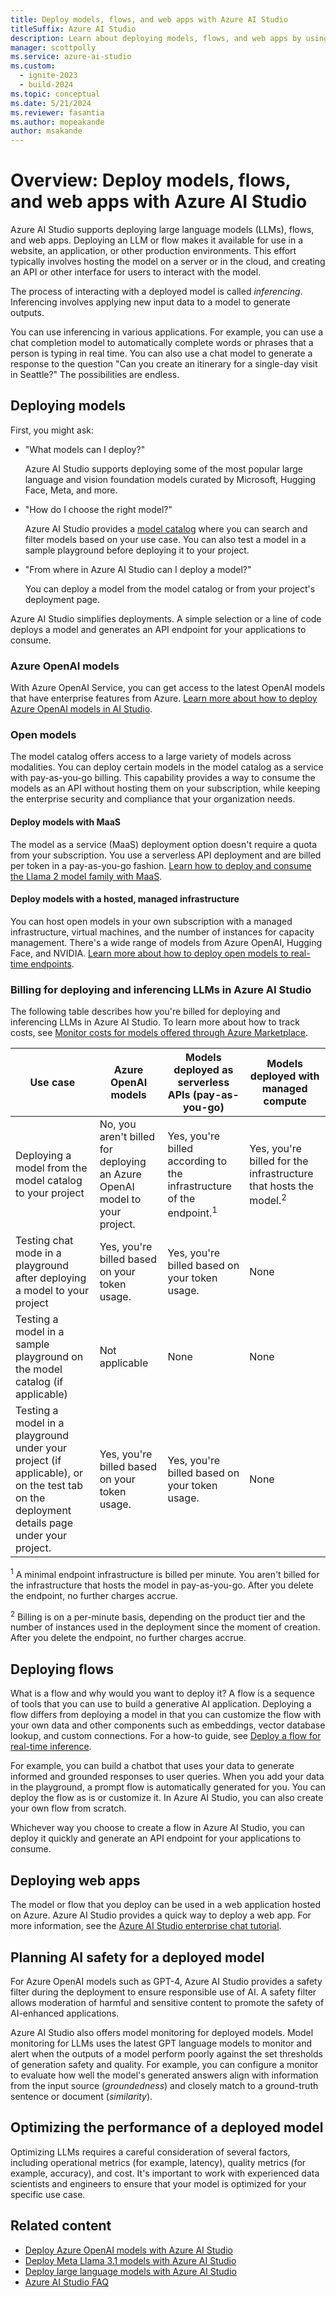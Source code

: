 ```yaml
---
title: Deploy models, flows, and web apps with Azure AI Studio
titleSuffix: Azure AI Studio
description: Learn about deploying models, flows, and web apps by using Azure AI Studio.
manager: scottpolly
ms.service: azure-ai-studio
ms.custom:
  - ignite-2023
  - build-2024
ms.topic: conceptual
ms.date: 5/21/2024
ms.reviewer: fasantia
ms.author: mopeakande
author: msakande
---
```


# Overview: Deploy models, flows, and web apps with Azure AI Studio

Azure AI Studio supports deploying large language models (LLMs), flows, and web apps. Deploying an LLM or flow makes it available for use in a website, an application, or other production environments. This effort typically involves hosting the model on a server or in the cloud, and creating an API or other interface for users to interact with the model.

The process of interacting with a deployed model is called *inferencing*. Inferencing involves applying new input data to a model to generate outputs.

You can use inferencing in various applications. For example, you can use a chat completion model to automatically complete words or phrases that a person is typing in real time. You can also use a chat model to generate a response to the question "Can you create an itinerary for a single-day visit in Seattle?" The possibilities are endless.

## Deploying models

First, you might ask:

- "What models can I deploy?"

   Azure AI Studio supports deploying some of the most popular large language and vision foundation models curated by Microsoft, Hugging Face, Meta, and more.
- "How do I choose the right model?"

   Azure AI Studio provides a [model catalog](../how-to/model-catalog-overview.md) where you can search and filter models based on your use case. You can also test a model in a sample playground before deploying it to your project.
- "From where in Azure AI Studio can I deploy a model?"

   You can deploy a model from the model catalog or from your project's deployment page.

Azure AI Studio simplifies deployments. A simple selection or a line of code deploys a model and generates an API endpoint for your applications to consume.

### Azure OpenAI models

With Azure OpenAI Service, you can get access to the latest OpenAI models that have enterprise features from Azure. [Learn more about how to deploy Azure OpenAI models in AI Studio](../how-to/deploy-models-openai.md).

### Open models

The model catalog offers access to a large variety of models across modalities. You can deploy certain models in the model catalog as a service with pay-as-you-go billing. This capability provides a way to consume the models as an API without hosting them on your subscription, while keeping the enterprise security and compliance that your organization needs.

#### Deploy models with MaaS

The model as a service (MaaS) deployment option doesn't require a quota from your subscription. You use a serverless API deployment and are billed per token in a pay-as-you-go fashion. [Learn how to deploy and consume the Llama 2 model family with MaaS](../how-to/deploy-models-llama.md).

#### Deploy models with a hosted, managed infrastructure

You can host open models in your own subscription with a managed infrastructure, virtual machines, and the number of instances for capacity management. There's a wide range of models from Azure OpenAI, Hugging Face, and NVIDIA. [Learn more about how to deploy open models to real-time endpoints](../how-to/deploy-models-open.md).

### Billing for deploying and inferencing LLMs in Azure AI Studio

The following table describes how you're billed for deploying and inferencing LLMs in Azure AI Studio. To learn more about how to track costs, see [Monitor costs for models offered through Azure Marketplace](../how-to/costs-plan-manage.md#monitor-costs-for-models-offered-through-the-azure-marketplace).

| Use case | Azure OpenAI models | Models deployed as serverless APIs (pay-as-you-go) | Models deployed with managed compute |
| --- | --- | --- | --- |
| Deploying a model from the model catalog to your project | No, you aren't billed for deploying an Azure OpenAI model to your project. | Yes, you're billed according to the infrastructure of the endpoint.<sup>1</sup> | Yes, you're billed for the infrastructure that hosts the model.<sup>2</sup> |
| Testing chat mode in a playground after deploying a model to your project | Yes, you're billed based on your token usage. | Yes, you're billed based on your token usage. | None |
| Testing a model in a sample playground on the model catalog (if applicable) | Not applicable | None | None |
| Testing a model in a playground under your project (if applicable), or on the test tab on the deployment details page under your project. | Yes, you're billed based on your token usage. | Yes, you're billed based on your token usage. | None |

<sup>1</sup> A minimal endpoint infrastructure is billed per minute. You aren't billed for the infrastructure that hosts the model in pay-as-you-go. After you delete the endpoint, no further charges accrue.

<sup>2</sup> Billing is on a per-minute basis, depending on the product tier and the number of instances used in the deployment since the moment of creation. After you delete the endpoint, no further charges accrue.

## Deploying flows

What is a flow and why would you want to deploy it? A flow is a sequence of tools that you can use to build a generative AI application. Deploying a flow differs from deploying a model in that you can customize the flow with your own data and other components such as embeddings, vector database lookup, and custom connections. For a how-to guide, see [Deploy a flow for real-time inference](../how-to/flow-deploy.md).

For example, you can build a chatbot that uses your data to generate informed and grounded responses to user queries. When you add your data in the playground, a prompt flow is automatically generated for you. You can deploy the flow as is or customize it. In Azure AI Studio, you can also create your own flow from scratch.

Whichever way you choose to create a flow in Azure AI Studio, you can deploy it quickly and generate an API endpoint for your applications to consume.

## Deploying web apps

The model or flow that you deploy can be used in a web application hosted on Azure. Azure AI Studio provides a quick way to deploy a web app. For more information, see the [Azure AI Studio enterprise chat tutorial](../tutorials/deploy-chat-web-app.md).

## Planning AI safety for a deployed model

For Azure OpenAI models such as GPT-4, Azure AI Studio provides a safety filter during the deployment to ensure responsible use of AI. A safety filter allows moderation of harmful and sensitive content to promote the safety of AI-enhanced applications.

Azure AI Studio also offers model monitoring for deployed models. Model monitoring for LLMs uses the latest GPT language models to monitor and alert when the outputs of a model perform poorly against the set thresholds of generation safety and quality. For example, you can configure a monitor to evaluate how well the model's generated answers align with information from the input source (*groundedness*) and closely match to a ground-truth sentence or document (*similarity*).

## Optimizing the performance of a deployed model

Optimizing LLMs requires a careful consideration of several factors, including operational metrics (for example, latency), quality metrics (for example, accuracy), and cost. It's important to work with experienced data scientists and engineers to ensure that your model is optimized for your specific use case.

## Related content

- [Deploy Azure OpenAI models with Azure AI Studio](../how-to/deploy-models-openai.md)
- [Deploy Meta Llama 3.1 models with Azure AI Studio](../how-to/deploy-models-llama.md)
- [Deploy large language models with Azure AI Studio](../how-to/deploy-models-open.md)
- [Azure AI Studio FAQ](../faq.yml)
